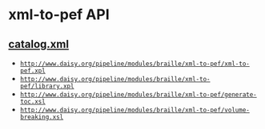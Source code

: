 # xml-to-pef API

## [catalog.xml](resources/META-INF/catalog.xml)

- [`http://www.daisy.org/pipeline/modules/braille/xml-to-pef/xml-to-pef.xpl`](resources/xml/xproc/xml-to-pef.xpl)
- [`http://www.daisy.org/pipeline/modules/braille/xml-to-pef/library.xpl`](resources/xml/xproc/library.xpl)
- [`http://www.daisy.org/pipeline/modules/braille/xml-to-pef/generate-toc.xsl`](resources/xml/xslt/generate-toc.xsl)
- [`http://www.daisy.org/pipeline/modules/braille/xml-to-pef/volume-breaking.xsl`](resources/xml/xslt/volume-breaking.xsl)


<link rev="dp2:doc" href="./"/>
<link rel="rdf:type" href="http://www.daisy.org/ns/pipeline/apidoc"/>
